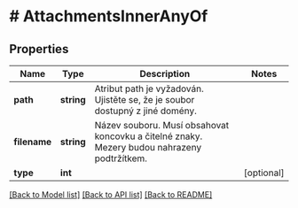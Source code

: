 # # AttachmentsInnerAnyOf

## Properties

Name | Type | Description | Notes
------------ | ------------- | ------------- | -------------
**path** | **string** | Atribut path je vyžadován. Ujistěte se, že je soubor dostupný z jiné domény. |
**filename** | **string** | Název souboru. Musí obsahovat koncovku a čitelné znaky. Mezery budou nahrazeny podtržítkem. |
**type** | **int** |  | [optional]

[[Back to Model list]](../../README.md#models) [[Back to API list]](../../README.md#endpoints) [[Back to README]](../../README.md)
